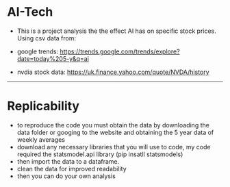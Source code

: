 # AI-Tech
- This is a project analysis the the effect AI has on specific stock prices.
  Using csv data from: 
- google trends: https://trends.google.com/trends/explore?date=today%205-y&q=ai

- nvdia stock data: https://uk.finance.yahoo.com/quote/NVDA/history

--------------------
# Replicability
- to reproduce the code you must obtain the data by downloading the data folder or googing to the website and obtaining the 5 year data of weekly averages
- download any necessary libraries that you will use to code, my code required the statsmodel.api library (pip insatll statsmodels)
- then import the data to a dataframe.
- clean the data for improved readability
- then you can do your own analysis
 

